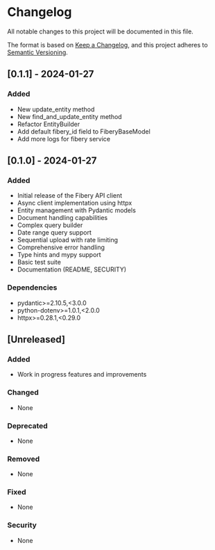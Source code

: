 # Changelog

All notable changes to this project will be documented in this file.

The format is based on [Keep a Changelog](https://keepachangelog.com/en/1.0.0/),
and this project adheres to [Semantic Versioning](https://semver.org/spec/v2.0.0.html).

## [0.1.1] - 2024-01-27

### Added
- New update_entity method
- New find_and_update_entity method
- Refactor EntityBuilder
- Add default fibery_id field to FiberyBaseModel
- Add more logs for fibery service

## [0.1.0] - 2024-01-27

### Added
- Initial release of the Fibery API client
- Async client implementation using httpx
- Entity management with Pydantic models
- Document handling capabilities
- Complex query builder
- Date range query support
- Sequential upload with rate limiting
- Comprehensive error handling
- Type hints and mypy support
- Basic test suite
- Documentation (README, SECURITY)

### Dependencies
- pydantic>=2.10.5,<3.0.0
- python-dotenv>=1.0.1,<2.0.0
- httpx>=0.28.1,<0.29.0

## [Unreleased]

### Added
- Work in progress features and improvements

### Changed
- None

### Deprecated
- None

### Removed
- None

### Fixed
- None

### Security
- None